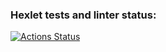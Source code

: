 ### Hexlet tests and linter status:
[![Actions Status](https://github.com/Zlober/python-project-lvl2/workflows/hexlet-check/badge.svg)](https://github.com/Zlober/python-project-lvl2/actions)